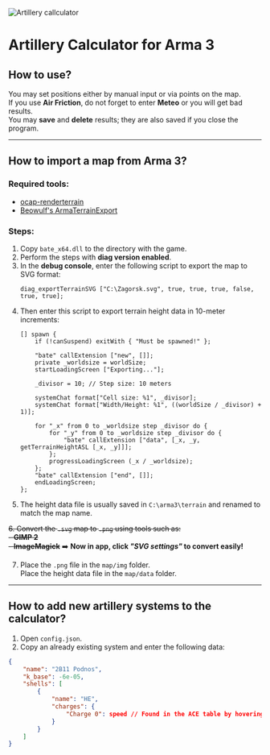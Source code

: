 
![Artillery callculator](https://github.com/qSlider/Arma-3-Artillery-Callculator/blob/master/image2.png)

# Artillery Calculator for Arma 3

## How to use?
You may set positions either by manual input or via points on the map.  
If you use **Air Friction**, do not forget to enter **Meteo** or you will get bad results.  
You may **save** and **delete** results; they are also saved if you close the program.

---

## How to import a map from Arma 3?

### Required tools:
- [ocap-renderterrain](https://github.com/indig0fox/ocap-renderterrain)
- [Beowulf's ArmaTerrainExport](https://ocap2.notion.site/Setting-up-Beowulf-s-ArmaTerrainExport-ec09c6d769c549c2986dcd688f6b41b7)

### Steps:
1. Copy `bate_x64.dll` to the directory with the game.
2. Perform the steps with **diag version enabled**.
3. In the **debug console**, enter the following script to export the map to SVG format:
    ```sqf
    diag_exportTerrainSVG ["C:\Zagorsk.svg", true, true, true, false, true, true];
    ```
4. Then enter this script to export terrain height data in 10-meter increments:
    ```sqf
    [] spawn { 
        if (!canSuspend) exitWith { "Must be spawned!" }; 

        "bate" callExtension ["new", []]; 
        private _worldsize = worldSize; 
        startLoadingScreen ["Exporting..."]; 

        _divisor = 10; // Step size: 10 meters

        systemChat format["Cell size: %1", _divisor]; 
        systemChat format["Width/Height: %1", ((worldSize / _divisor) + 1)]; 

        for "_x" from 0 to _worldsize step _divisor do { 
            for "_y" from 0 to _worldsize step _divisor do { 
                "bate" callExtension ["data", [_x, _y, getTerrainHeightASL [_x, _y]]]; 
            }; 
            progressLoadingScreen (_x / _worldsize); 
        }; 
        "bate" callExtension ["end", []]; 
        endLoadingScreen; 
    };
    ```
5. The height data file is usually saved in `C:\arma3\terrain` and renamed to match the map name.

~~6. Convert the `.svg` map to `.png` using tools such as:~~  
~~- **GIMP 2**~~  
~~- **ImageMagick**~~
➡️ **Now in app, click _"SVG settings"_ to convert easily!**

7. Place the `.png` file in the `map/img` folder.  
   Place the height data file in the `map/data` folder.

---

## How to add new artillery systems to the calculator?

1. Open `config.json`.
2. Copy an already existing system and enter the following data:

```json
{
    "name": "2B11 Podnos",
    "k_base": -6e-05,
    "shells": [
        {
            "name": "HE",
            "charges": {
                "Charge 0": speed // Found in the ACE table by hovering over the charge
            }
        }
    ]
}

